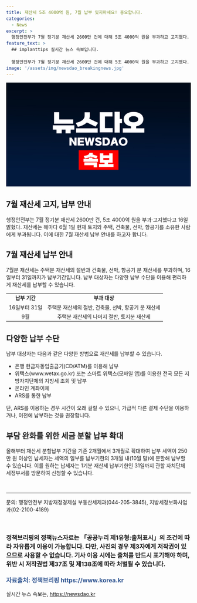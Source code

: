 ```yaml
---
title: 재산세 5조 4000억 원, 7월 납부 잊지마세요! 중요합니다.
categories:
  - News
excerpt: >
  행정안전부가 7월 정기분 재산세 2600만 건에 대해 5조 4000억 원을 부과하고 고지했다. 재산세는 6월 1일 현재 토지, 주택, 건축물, 선박, 항공기 소유자에게 해당하며, 7월분 재산세는 16일부터 31일까지 납부 기간이다. 납부는 통장, 카드, 은행 현금자동입출금기(CD/ATM), 위택스(www.wetax.go.kr) 등 다양한 방법으로 가능하며, 분할납부 기간도 3개월로 확대됐다. 행안부는 납세자 지원을 위해 전용 콜센터를 운영하며, 분할납부를 원하는 납세자는 1기분 재산세 납부기한인 31일까지 신청할 수 있다.
feature_text: >
  ## implanttips 실시간 뉴스 속보입니다.

  행정안전부가 7월 정기분 재산세 2600만 건에 대해 5조 4000억 원을 부과하고 고지했다. 재산세는 6월 1일 현재 토지, 주택, 건축물, 선박, 항공기 소유자에게 해당하며, 7월분 재산세는 16일부터 31일까지 납부 기간이다. 납부는 통장, 카드, 은행 현금자동입출금기(CD/ATM), 위택스(www.wetax.go.kr) 등 다양한 방법으로 가능하며, 분할납부 기간도 3개월로 확대됐다. 행안부는 납세자 지원을 위해 전용 콜센터를 운영하며, 분할납부를 원하는 납세자는 1기분 재산세 납부기한인 31일까지 신청할 수 있다.
image: '/assets/img/newsdao_breakingnews.jpg'
---
```


<p><img src="/assets/img/newsdao_breakingnews.jpg" alt="implanttips 속보" /></p>

<h2>7월 재산세 고지, 납부 안내</h2>

<p data-ke-size="size16">행정안전부는 7월 정기분 재산세 2600만 건, 5조 4000억 원을 부과·고지했다고 16일 밝혔다. 재산세는 해마다 6월 1일 현재 토지와 주택, 건축물, 선박, 항공기를 소유한 사람에게 부과됩니다. 이에 대한 7월 재산세 납부 안내를 하고자 합니다.</p>

<h2>7월 재산세 납부 안내</h2>

<p data-ke-size="size16">7월분 재산세는 주택분 재산세의 절반과 건축물, 선박, 항공기 분 재산세를 부과하며, 16일부터 31일까지가 납부기간입니다. 납부 대상자는 다양한 납부 수단을 이용해 편리하게 재산세를 납부할 수 있습니다.</p>

<table>
    <tr>
        <td style="text-align: center; height: 17px;"><b>납부 기간</b></td>
        <td style="text-align: center; height: 17px;"><b>부과 대상</b></td>
    </tr>
    <tr>
        <td style="text-align: center; height: 17px;">16일부터 31일</td>
        <td style="text-align: center; height: 17px;">주택분 재산세의 절반, 건축물, 선박, 항공기 분 재산세</td>
    </tr>
    <tr>
        <td style="text-align: center; height: 17px;">9월</td>
        <td style="text-align: center; height: 17px;">주택분 재산세의 나머지 절반, 토지분 재산세</td>
    </tr>
</table>

<h2>다양한 납부 수단</h2>

<p data-ke-size="size16">납부 대상자는 다음과 같은 다양한 방법으로 재산세를 납부할 수 있습니다.</p>

<ul>
    <li>은행 현금자동입출금기(CD/ATM)를 이용해 납부</li>
    <li>위택스(www.wetax.go.kr) 또는 스마트 위택스(모바일 앱)를 이용한 전국 모든 지방자치단체의 지방세 조회 및 납부</li>
    <li>온라인 계좌이체</li>
    <li>ARS를 통한 납부</li>
</ul>

<p data-ke-size="size16">단, ARS를 이용하는 경우 시간이 오래 걸릴 수 있으니, 가급적 다른 결제 수단을 이용하거나, 이전에 납부하는 것을 권장합니다.</p>

<h2>부담 완화를 위한 세금 분할 납부 확대</h2>

<p data-ke-size="size16">올해부터 재산세 분할납부 기간을 기존 2개월에서 3개월로 확대하여 납부 세액이 250만 원 이상인 납세자는 세액의 일부를 납부기한의 3개월 내(10월 말)에 분할해 납부할 수 있습니다. 이를 원하는 납세자는 1기분 재산세 납부기한인 31일까지 관할 자치단체 세정부서를 방문하여 신청할 수 있습니다.</p>

<p data-ke-size="size16">&nbsp;</p>

<hr>

<p data-ke-size="size16">문의: 행정안전부 지방재정경제실 부동산세제과(044-205-3845), 지방세정보화사업과(02-2100-4189)</p>

<p data-ke-size="size16">&nbsp;</p>

<h3>정책브리핑의 정책뉴스자료는 「공공누리 제1유형:출처표시」의 조건에 따라 자유롭게 이용이 가능합니다. 다만, 사진의 경우 제3자에게 저작권이 있으므로 사용할 수 없습니다. 기사 이용 시에는 출처를 반드시 표기해야 하며, 위반 시 저작권법 제37조 및 제138조에 따라 처벌될 수 있습니다. <br> <br> <span style="color: #2f5490;">자료출처: 정책브리핑 https://www.korea.kr</span></h3>
실시간 뉴스 속보는, <a href="https://newsdao.kr" rel="dofollow">https://newsdao.kr</a>


